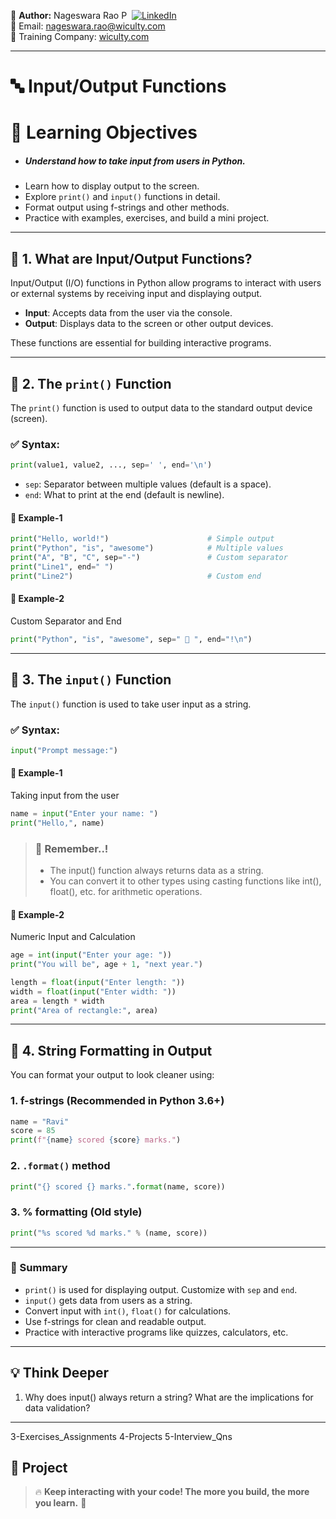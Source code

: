 👤 **Author:** Nageswara Rao P &nbsp;[![LinkedIn](https://img.shields.io/badge/LinkedIn-%230077B5.svg?style=flat-square&logo=linkedin&logoColor=white)](https://www.linkedin.com/in/nageshvkn)  
📧 Email: [nageswara.rao@wiculty.com](mailto:nageswara.rao@wiculty.com)  
🏢 Training Company: [wiculty.com](https://wiculty.com)

---

# 🔤 Input/Output Functions

# 🎯 Learning Objectives
- ##### Understand how to take input from users in Python.
- Learn how to display output to the screen.
- Explore `print()` and `input()` functions in detail.
- Format output using f-strings and other methods.
- Practice with examples, exercises, and build a mini project.

---

## 📘 1. What are Input/Output Functions? 

Input/Output (I/O) functions in Python allow programs to interact with users or external systems by receiving input and displaying output.

- **Input**: Accepts data from the user via the console.
- **Output**: Displays data to the screen or other output devices.

These functions are essential for building interactive programs.

---

## 🧮 2. The `print()` Function

The `print()` function is used to output data to the standard output device (screen).

### ✅ Syntax:
```python
print(value1, value2, ..., sep=' ', end='\n')
```

- `sep`: Separator between multiple values (default is a space).
- `end`: What to print at the end (default is newline).

#### 🧪 Example-1
```python
print("Hello, world!")                      # Simple output
print("Python", "is", "awesome")            # Multiple values
print("A", "B", "C", sep="-")               # Custom separator
print("Line1", end=" ")                     
print("Line2")                              # Custom end
```

#### 🧪 Example-2
Custom Separator and End

```python
print("Python", "is", "awesome", sep=" 🔹 ", end="!\n")
```
---

## 🧮 3. The `input()` Function

The `input()` function is used to take user input as a string.

### ✅ Syntax:
```python
input("Prompt message:")
```

#### 🧪 Example-1
Taking input from the user
```python
name = input("Enter your name: ")
print("Hello,", name)
```
> ### 🧠 Remember..!
> - The input() function always returns data as a string.
> - You can convert it to other types using casting functions like int(), float(), etc. for arithmetic operations.

#### 🧪 Example-2
Numeric Input and Calculation

```python
age = int(input("Enter your age: "))
print("You will be", age + 1, "next year.")
```

```python
length = float(input("Enter length: "))
width = float(input("Enter width: "))
area = length * width
print("Area of rectangle:", area)
```
---

## 🧠 4. String Formatting in Output

You can format your output to look cleaner using:

### 1. f-strings (Recommended in Python 3.6+)
```python
name = "Ravi"
score = 85
print(f"{name} scored {score} marks.")
```

### 2. `.format()` method
```python
print("{} scored {} marks.".format(name, score))
```

### 3. % formatting (Old style)
```python
print("%s scored %d marks." % (name, score))
```
---

### 🧠 Summary

- `print()` is used for displaying output. Customize with `sep` and `end`.
- `input()` gets data from users as a string.
- Convert input with `int()`, `float()` for calculations.
- Use f-strings for clean and readable output.
- Practice with interactive programs like quizzes, calculators, etc.

---

## 💡 Think Deeper

1. Why does input() always return a string? What are the implications for data validation?

---

3-Exercises_Assignments
4-Projects
5-Interview_Qns

## 📘 Project


> 🔥 **Keep interacting with your code! The more you build, the more you learn.** 💪
